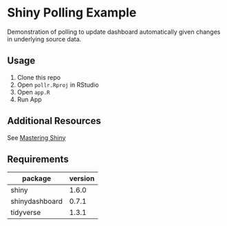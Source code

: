 # Shiny Polling Example

Demonstration of polling to update dashboard automatically given changes in
underlying source data.

## Usage

1. Clone this repo
1. Open `pollr.Rproj` in RStudio
1. Open `app.R`
1. Run App

## Additional Resources

See [Mastering Shiny](https://mastering-shiny.org/reactivity-objects.html#polling)

## Requirements

|package | version |
|---|---|
|shiny| 1.6.0|
|shinydashboard|0.7.1|
|tidyverse|1.3.1|